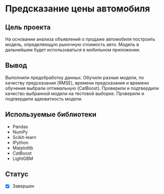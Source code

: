 # Предсказание цены автомобиля

## Цель проекта
На основании анализа объявлений о продаже автомобиля построить модель, определяющую рыночную стоимость авто. Модель в дальнейшем будет использоваться в мобильном приложении.

## Вывод
Выполнили предобработку данных. Обучили разные модели, по качеству предсказания (RMSE), времени предсказания и времени обучения выбрали оптимальную (CatBoost). Проверили и подтвердили качество выбранной модели на тестовой выборке. Проверили и подтвердили адекватность модели.

## Используемые библиотеки
- Pandas
- NumPy
- Scikit-learn
- IPython
- Matplotlib
- CatBoost
- LightGBM

## Статус
- [x] Завершен
